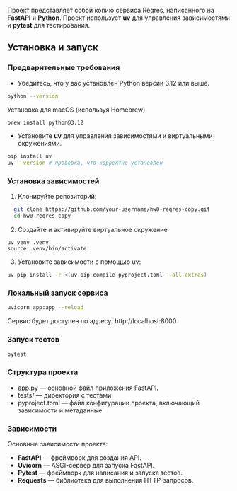 Проект представляет собой копию сервиса Reqres, написанного на **FastAPI** и **Python**. 
Проект использует **uv** для управления зависимостями и **pytest** для тестирования.

## Установка и запуск

### Предварительные требования

- Убедитесь, что у вас установлен Python версии 3.12 или выше.
```bash
python --version
```
Установка для macOS (используя Homebrew)
```bash
brew install python@3.12
```
- Установите **uv** для управления зависимостями и виртуальными окружениями.
```bash
pip install uv
uv --version # проверка, что корректно установлен
```

### Установка зависимостей

1. Клонируйте репозиторий:

```bash
  git clone https://github.com/your-username/hw0-reqres-copy.git
  cd hw0-reqres-copy
```
2. Создайте и активируйте виртуальное окружение
```commandline
uv venv .venv
source .venv/bin/activate
```
3. Установите зависимости с помощью uv:
```bash
uv pip install -r <(uv pip compile pyproject.toml --all-extras)
```

### Локальный запуск сервиса

```bash
uvicorn app:app --reload
```
Сервис будет доступен по адресу: http://localhost:8000

### Запуск тестов
```bash
pytest
```

### Структура проекта
* app.py — основной файл приложения FastAPI.
* tests/ — директория с тестами.
* pyproject.toml — файл конфигурации проекта, включающий зависимости и метаданные.

### Зависимости
Основные зависимости проекта:
* **FastAPI** — фреймворк для создания API. 
* **Uvicorn** — ASGI-сервер для запуска FastAPI. 
* **Pytest** — фреймворк для написания и запуска тестов. 
* **Requests** — библиотека для выполнения HTTP-запросов.
